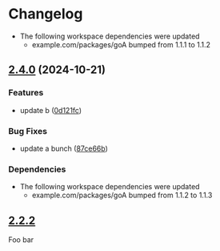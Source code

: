 # Changelog

* The following workspace dependencies were updated
  * example.com/packages/goA bumped from 1.1.1 to 1.1.2

## [2.4.0](https://github.com/spacecowboy/goworkspacetest/compare/goB-v2.3.0...goB-v2.4.0) (2024-10-21)


### Features

* update b ([0d121fc](https://github.com/spacecowboy/goworkspacetest/commit/0d121fc9160ac7c6408892b8fb2763b0c833432c))


### Bug Fixes

* update a bunch ([87ce66b](https://github.com/spacecowboy/goworkspacetest/commit/87ce66b084824301b10bc58f320f470e91c24487))


### Dependencies

* The following workspace dependencies were updated
  * example.com/packages/goA bumped from 1.1.2 to 1.1.3

## [2.2.2](foo)

Foo bar
